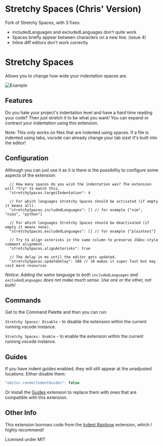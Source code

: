 # Stretchy Spaces (Chris' Version)

Fork of Stretchy Spaces, with 3 fixes:

- includedLanguages and excludedLanguages don't quite work
- Spaces briefly appear between characters on a new line. (issue 4)
- Inline diff editors don't work correctly


# Stretchy Spaces

Allows you to change how wide your indentation spaces are.

![Example](https://raw.githubusercontent.com/kylepaulsen/vscode-stretchy-spaces/master/pic.png)

## Features

Do you hate your project's indentation level and have a hard time reading your code? Then just
stretch it to be what you want! You can expand or contract your indentation using this extension.

Note: This only works on files that are indented using spaces. If a file is indented using tabs, vscode can already change your tab size! It's built into the editor!

## Configuration

Although you can just use it as it is there is the possibility to configure some aspects of the extension:

```
  // How many spaces do you wish the indentation was? The extension will *try* to match this.
  "stretchySpaces.targetIndentation": 4

  // For which languages Stretchy Spaces should be activated (if empty it means all).
  "stretchySpaces.includedLanguages": [] // for example ["nim", "nims", "python"]

  // For which languages Stretchy Spaces should be deactivated (if empty it means none).
  "stretchySpaces.excludedLanguages": [] // for example ["plaintext"]

  // Try to align asterisks in the same column to preserve JSDoc-style comment alignment.
  "stretchySpaces.alignAsterisks": true

  // The delay in ms until the editor gets updated.
  "stretchySpaces.updateDelay": 100 // 10 makes it super fast but may cost more resources
```

*Notice: Adding the same language to both `includedLanguages` and `excludedLanguages` does not make much sense. Use one or the other, not both!*

## Commands

Get to the Command Palette and then you can run:

`Stretchy Spaces: Disable` - to disable the extension within the current running vscode instance.

`Stretchy Spaces: Enable` - to enable the extension within the current running vscode instance.

## Guides

If you have indent guides enabled, they will still appear at the unadjusted locations. Either disable them:

```js
"editor.renderIndentGuides": false
```

Or install the [Guides](https://marketplace.visualstudio.com/itemdetails?itemName=spywhere.guides) extension to replace them with ones that are compatible with this extension.

## Other Info

This extension borrows code from the [Indent Rainbow](https://github.com/oderwat/vscode-indent-rainbow) extension, which I highly recommend!

Licensed under MIT
